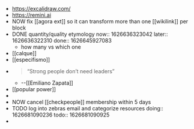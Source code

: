 - https://excalidraw.com/
- https://remini.ai
- NOW fix [[agora ext]] so it can transform more than one [[wikilink]] per block
- DONE quantity/quality etymology
  now:: 1626636323042
  later:: 1626636322310
  done:: 1626645927083
	- how many vs which one
- [[calque]]
- [[especifismo]]
-
  >“Strong people don’t need leaders”
	- --[[Emiliano Zapata]]
- [[popular power]]
-
- NOW cancel [[checkpeople]] membership within 5 days
- TODO log into zebras email and categorize resources
  doing:: 1626681090236
  todo:: 1626681090925
-